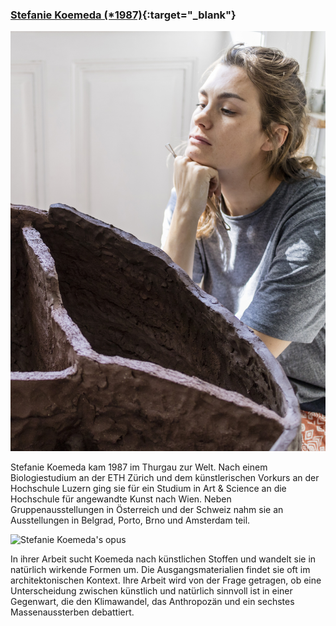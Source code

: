 ### [Stefanie Koemeda (\*1987)](https://www.stefaniekoemeda.com){:target="_blank"}

![Stefanie Koemeda](/images/artists/2019/Stefanie_Koemeda_Portrait.jpg)

Stefanie Koemeda kam 1987 im Thurgau zur Welt. Nach einem Biologiestudium an der ETH Zürich und dem künstlerischen Vorkurs an der Hochschule Luzern ging sie für ein Studium in Art & Science an die Hochschule für angewandte Kunst nach Wien. Neben Gruppenausstellungen in Österreich und der Schweiz nahm sie an Ausstellungen in Belgrad, Porto, Brno und Amsterdam teil.

![Stefanie Koemeda's opus](/images/artists/2019/Stefanie_Koemeda_Werk_LiebeAusPlastik.jpg)

In ihrer Arbeit sucht Koemeda nach künstlichen Stoffen und wandelt sie in natürlich wirkende Formen um. Die Ausgangsmaterialien findet sie oft im architektonischen Kontext. Ihre Arbeit wird von der Frage getragen, ob eine Unterscheidung zwischen künstlich und natürlich sinnvoll ist in einer Gegenwart, die den Klimawandel, das Anthropozän und ein sechstes Massenaussterben debattiert.
